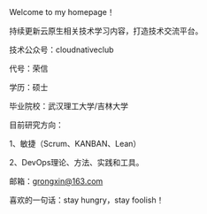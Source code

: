 Welcome to my homepage！

持续更新云原生相关技术学习内容，打造技术交流平台。

技术公众号：cloudnativeclub

代号：荣信

学历：硕士

毕业院校：武汉理工大学/吉林大学

目前研究方向：

1、敏捷（Scrum、KANBAN、Lean） 

2、DevOps理论、方法、实践和工具。

邮箱：grongxin@163.com

喜欢的一句话：stay hungry，stay foolish！
